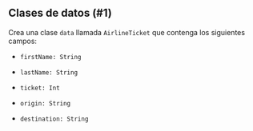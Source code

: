 ## Clases de datos (#1)

Crea una clase `data` llamada `AirlineTicket` que contenga los siguientes campos:

- `firstName: String`

- `lastName: String`

- `ticket: Int`

- `origin: String`

- `destination: String`